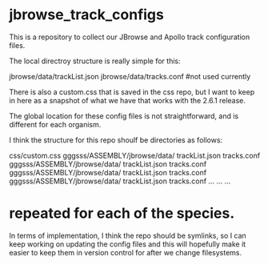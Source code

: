# jbrowse_track_configs
This is a repository to collect our JBrowse and Apollo track configuration files.  

The local directroy structure is really simple for this:

jbrowse/data/trackList.json
jbrowse/data/tracks.conf  #not used currently

There is also a custom.css that is saved in the css repo, but I want to keep in here as a snapshot of what we have that works with the 2.6.1 release.

The global location for these config files is not straightforward, and is different for each organism. 

I think the structure for this repo shoulf be directories as follows:

css/custom.css
gggsss/ASSEMBLY/jbrowse/data/
	trackList.json
	tracks.conf
gggsss/ASSEMBLY/jbrowse/data/
	trackList.json
	tracks.conf
gggsss/ASSEMBLY/jbrowse/data/
	trackList.json
	tracks.conf
gggsss/ASSEMBLY/jbrowse/data/
	trackList.json
	tracks.conf
...
...
...
# repeated for each of the species.


In terms of implementation, I think the repo should be symlinks, so I can keep working on updating the config files and this will hopefully make it easier to keep them in version control for after we change filesystems.
